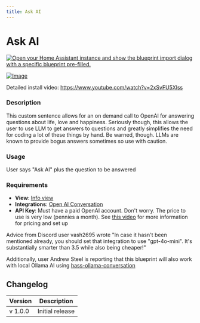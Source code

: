 ```yaml
---
title: Ask AI
---
```


# Ask AI

[![Open your Home Assistant instance and show the blueprint import dialog with a specific blueprint pre-filled.](https://my.home-assistant.io/badges/blueprint_import.svg)](https://my.home-assistant.io/redirect/blueprint_import/?blueprint_url=https%3A%2F%2Fraw.githubusercontent.com%2Fdinki%2FView-Assist%2Fmain%2FView+Assist+custom+sentences%2FAsk+AI%2Fblueprint-askai.yaml)


[![Image](https://img.youtube.com/vi/2xSvFU5Xlss/mqdefault.jpg)](https://www.youtube.com/watch?v=2xSvFU5Xlss)

Detailed install video: https://www.youtube.com/watch?v=2xSvFU5Xlss

### Description
This custom sentence allows for an on demand call to OpenAI for answering questions about life, love and happiness. Seriously though, this allows the user to use LLM to get answers to questions and greatly simplifies the need for coding a lot of these things by hand. Be warned, though. LLMs are known to provide bogus answers sometimes so use with caution.

### Usage
User says "Ask AI" plus the question to be answered

### Requirements
- **View**:  [Info view](../views/info)
- **Integrations**: [Open AI Conversation](https://www.home-assistant.io/integrations/openai_conversation/)
- **API Key**:  Must have a paid OpenAI account.  Don't worry.  The price to use is very low (pennies a month).  See [this video](https://www.youtube.com/watch?v=4D6bIDcVOWc) for more information for pricing and set up

Advice from Discord user vash2695 wrote "In case it hasn't been mentioned already, you should set that integration to use "gpt-4o-mini". It's substantially smarter than 3.5 while also being cheaper!"

Additionally, user Andrew Steel is reporting that this blueprint will also work with local Ollama AI using [hass-ollama-conversation](https://github.com/ej52/hass-ollama-conversation#options)


## Changelog

| Version | Description |
| ------- | ----------- |
| v 1.0.0 | Initial release |